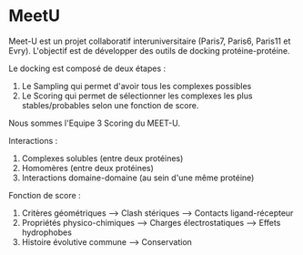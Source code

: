 # MeetU

Meet-U est un projet collaboratif interuniversitaire (Paris7, Paris6, Paris11 et Evry). L'objectif est de développer des outils de docking protéine-protéine.

Le docking est composé de deux étapes : 
1) Le Sampling qui permet d'avoir tous les complexes possibles
2) Le Scoring qui permet de sélectionner les complexes les plus stables/probables selon une fonction de score.

Nous sommes l'Equipe 3 Scoring du MEET-U.

Interactions : 
1) Complexes solubles (entre deux protéines)
2) Homomères (entre deux protéines)
3) Interactions domaine-domaine (au sein d'une même protéine)

Fonction de score :
1) Critères géométriques
--> Clash stériques
--> Contacts ligand-récepteur
2) Propriétés physico-chimiques
--> Charges électrostatiques
--> Effets hydrophobes
3) Histoire évolutive commune 
--> Conservation
